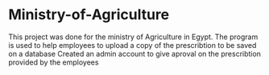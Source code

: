 # Ministry-of-Agriculture
This project was done for the ministry of Agriculture in Egypt.
The program is used to help employees to upload a copy of the prescribtion to be saved on a database
Created an admin account to give aproval on the prescribtion provided by the employees
